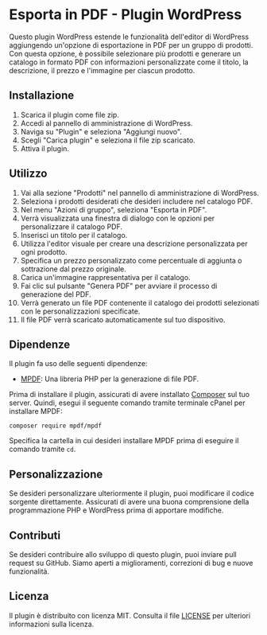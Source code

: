 # Esporta in PDF - Plugin WordPress

Questo plugin WordPress estende le funzionalità dell'editor di WordPress aggiungendo un'opzione di esportazione in PDF per un gruppo di prodotti. Con questa opzione, è possibile selezionare più prodotti e generare un catalogo in formato PDF con informazioni personalizzate come il titolo, la descrizione, il prezzo e l'immagine per ciascun prodotto.

## Installazione

1. Scarica il plugin come file zip.
2. Accedi al pannello di amministrazione di WordPress.
3. Naviga su "Plugin" e seleziona "Aggiungi nuovo".
4. Scegli "Carica plugin" e seleziona il file zip scaricato.
5. Attiva il plugin.

## Utilizzo

1. Vai alla sezione "Prodotti" nel pannello di amministrazione di WordPress.
2. Seleziona i prodotti desiderati che desideri includere nel catalogo PDF.
3. Nel menu "Azioni di gruppo", seleziona "Esporta in PDF".
4. Verrà visualizzata una finestra di dialogo con le opzioni per personalizzare il catalogo PDF.
5. Inserisci un titolo per il catalogo.
6. Utilizza l'editor visuale per creare una descrizione personalizzata per ogni prodotto.
7. Specifica un prezzo personalizzato come percentuale di aggiunta o sottrazione dal prezzo originale.
8. Carica un'immagine rappresentativa per il catalogo.
9. Fai clic sul pulsante "Genera PDF" per avviare il processo di generazione del PDF.
10. Verrà generato un file PDF contenente il catalogo dei prodotti selezionati con le personalizzazioni specificate.
11. Il file PDF verrà scaricato automaticamente sul tuo dispositivo.

## Dipendenze

Il plugin fa uso delle seguenti dipendenze:

- [MPDF](https://github.com/mpdf/mpdf): Una libreria PHP per la generazione di file PDF.

Prima di installare il plugin, assicurati di avere installato [Composer](https://getcomposer.org/) sul tuo server. Quindi, esegui il seguente comando tramite terminale cPanel per installare MPDF:

`composer require mpdf/mpdf`

Specifica la cartella in cui desideri installare MPDF prima di eseguire il comando tramite `cd`.

## Personalizzazione

Se desideri personalizzare ulteriormente il plugin, puoi modificare il codice sorgente direttamente. Assicurati di avere una buona comprensione della programmazione PHP e WordPress prima di apportare modifiche.

## Contributi

Se desideri contribuire allo sviluppo di questo plugin, puoi inviare pull request su GitHub. Siamo aperti a miglioramenti, correzioni di bug e nuove funzionalità.

## Licenza

Il plugin è distribuito con licenza MIT. Consulta il file [LICENSE](LICENSE) per ulteriori informazioni sulla licenza.
